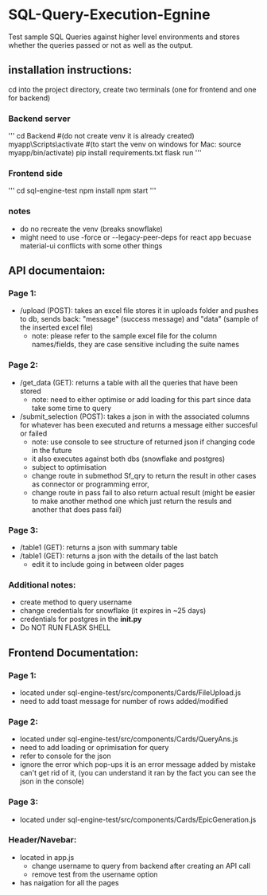 # SQL-Query-Execution-Egnine
Test sample SQL Queries against higher level environments and stores whether the queries passed or not as well as the output. 

## installation instructions: 
cd into the project directory, 
create two terminals (one for frontend and one for backend) 

### Backend server

''' cd Backend 
#(do not create venv it is already created) 
myapp\Scripts\activate #(to start the venv on windows for Mac: source myapp/bin/activate) 
pip install requirements.txt
flask run
'''


### Frontend side 

''' cd sql-engine-test
npm install 
npm start
'''


### notes 

- do no recreate the venv (breaks snowflake) 
- might need to use -force or --legacy-peer-deps for react app becuase material-ui conflicts with some other things

## API documentaion: 

### Page 1: 
- /upload (POST): takes an excel file stores it in uploads folder and pushes to db, sends back: "message" (success message) and "data" (sample of the inserted excel file)
  - note: please refer to the sample excel file for the column names/fields, they are case sensitive including the suite names

### Page 2: 
- /get_data (GET): returns a table with all the queries that have been stored
  - note: need to either optimise or add loading for this part since data take some time to query
- /submit_selection (POST): takes a json in with the associated columns for whatever has been executed and returns a message either succesful or failed 
  - note: use console to see structure of returned json if changing code in the future
  - it also executes against both dbs (snowflake and postgres)
  - subject to optimisation
  - change route in submethod Sf_qry to return the result in other cases as connector or programming error,
  - change route in pass fail to also return actual result (might be easier to make another method one which just return the resuls and another that does pass fail) 

### Page 3: 
- /table1 (GET): returns a json with summary table
- /table1 (GET): returns a json with the details of the last batch
  - edit it to include going in between older pages

### Additional notes: 
- create method to query username
- change credentials for snowflake (it expires in ~25 days)
- credentials for postgres in the __init.py__
- Do NOT RUN FLASK SHELL


## Frontend Documentation: 

### Page 1: 
- located under sql-engine-test/src/components/Cards/FileUpload.js
- need to add toast message for number of rows added/modified

### Page 2: 
- located under sql-engine-test/src/components/Cards/QueryAns.js
- need to add loading or oprimisation for query
- refer to console for the json
- ignore the error which pop-ups it is an error message added by mistake can't get rid of it, (you can understand it ran by the fact you can see the json in the console)

### Page 3: 
- located under sql-engine-test/src/components/Cards/EpicGeneration.js

### Header/Navebar: 
- located in app.js
  - change username to query from backend after creating an API call
  - remove test from the username option
- has naigation for all the pages





